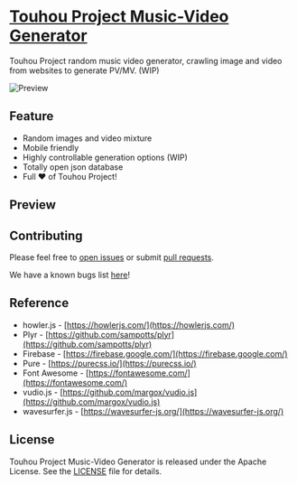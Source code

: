 # [Touhou Project Music-Video Generator](https://jasonnor.github.io/th-music-video-generator/)

Touhou Project random music video generator, crawling image and video from websites to generate PV/MV. (WIP)

![Preview](images/demo/main.gif)

## Feature

+ Random images and video mixture
+ Mobile friendly
+ Highly controllable generation options (WIP)
+ Totally open json database
+ Full :heart: of Touhou Project!

## Preview

## Contributing

Please feel free to [open issues](https://github.com/Jasonnor/th-music-video-generator/issues) or submit [pull requests](https://github.com/Jasonnor/th-music-video-generator/pulls).

We have a known bugs list [here](https://github.com/Jasonnor/th-music-video-generator/issues/5)!

## Reference

+ howler.js - [https://howlerjs.com/](https://howlerjs.com/)
+ Plyr - [https://github.com/sampotts/plyr](https://github.com/sampotts/plyr)
+ Firebase - [https://firebase.google.com/](https://firebase.google.com/)
+ Pure - [https://purecss.io/](https://purecss.io/)
+ Font Awesome - [https://fontawesome.com/](https://fontawesome.com/)
+ vudio.js - [https://github.com/margox/vudio.js](https://github.com/margox/vudio.js)
+ wavesurfer.js - [https://wavesurfer-js.org/](https://wavesurfer-js.org/)

## License

Touhou Project Music-Video Generator is released under the Apache License. See the [LICENSE](/LICENSE) file for details.
